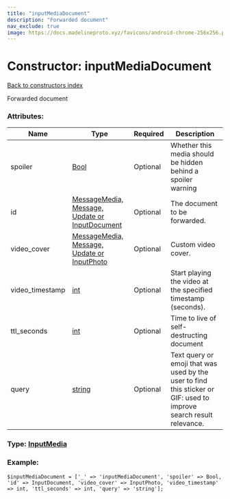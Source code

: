 ```yaml
---
title: "inputMediaDocument"
description: "Forwarded document"
nav_exclude: true
image: https://docs.madelineproto.xyz/favicons/android-chrome-256x256.png
---
```

# Constructor: inputMediaDocument  
[Back to constructors index](/API_docs/constructors/index.html)



Forwarded document

### Attributes:

| Name     |    Type       | Required | Description |
|----------|---------------|----------|-------------|
|spoiler|[Bool](/API_docs/types/Bool.html) | Optional|Whether this media should be hidden behind a spoiler warning|
|id|[MessageMedia, Message, Update or InputDocument](/API_docs/types/InputDocument.html) | Optional|The document to be forwarded.|
|video\_cover|[MessageMedia, Message, Update or InputPhoto](/API_docs/types/InputPhoto.html) | Optional|Custom video cover.|
|video\_timestamp|[int](/API_docs/types/int.html) | Optional|Start playing the video at the specified timestamp (seconds).|
|ttl\_seconds|[int](/API_docs/types/int.html) | Optional|Time to live of self-destructing document|
|query|[string](/API_docs/types/string.html) | Optional|Text query or emoji that was used by the user to find this sticker or GIF: used to improve search result relevance.|



### Type: [InputMedia](/API_docs/types/InputMedia.html)


### Example:

```
$inputMediaDocument = ['_' => 'inputMediaDocument', 'spoiler' => Bool, 'id' => InputDocument, 'video_cover' => InputPhoto, 'video_timestamp' => int, 'ttl_seconds' => int, 'query' => 'string'];
```  
